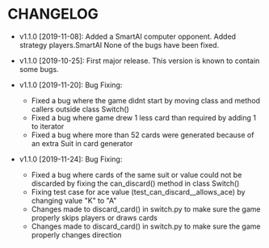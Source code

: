 # CHANGELOG

* v1.1.0 [2019-11-08]: Added a SmartAI computer opponent.
  Added strategy players.SmartAI
  None of the bugs have been fixed.

* v1.1.0 [2019-10-25]: First major release.
  This version is known to contain some bugs.
  
* v1.1.0 [2019-11-20]: Bug Fixing:
    * Fixed a bug where the game didnt start by moving class and method callers outside class Switch()
    * Fixed a bug where game drew 1 less card than required by adding 1 to iterator
    * Fixed a bug where more than 52 cards were generated because of an extra Suit in card generator
    
* v1.1.0 [2019-11-24]: Bug Fixing:
    * Fixed a bug where cards of the same suit or value could not be discarded by fixing the can_discard() method in
    class Switch()
    * Fixing test case for ace value (test_can_discard__allows_ace) by changing value "K" to "A"
    * Changes made to discard_card() in switch.py to make sure the game properly skips players or draws cards
    * Changes made to discard_card() in switch.py to make sure the game properly changes direction

